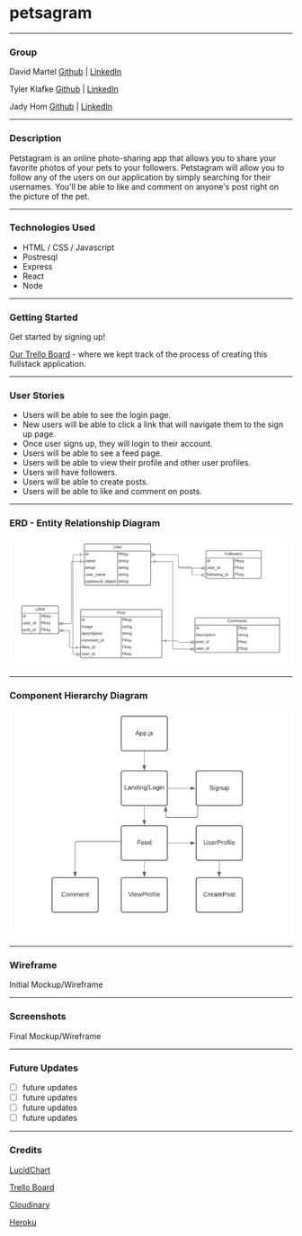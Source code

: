 # petsagram
***
### Group

David Martel [Github](https://github.com/davey4) | [LinkedIn](https://www.linkedin.com/in/david-martel-8117981b9/)

Tyler Klafke [Github](https://github.com/tklaf) | [LinkedIn]()

Jady Hom [Github](https://github.com/jadyhome) | [LinkedIn](www.linkedin.com/in/jadyhom)

***

### Description
Petstagram is an online photo-sharing app that allows you to share your favorite photos of your pets to your followers. Petstagram will allow you to follow any of the users on our application by simply searching for their usernames. You'll be able to like and comment on anyone's post right on the picture of the pet.

***

### Technologies Used
* HTML / CSS / Javascript
* Postresql
* Express
* React
* Node

***

### Getting Started

Get started by signing up! 

[Our Trello Board](https://trello.com/b/QHiIwRJ9/petstagram) - where we kept track of the process of creating this fullstack application.

***

### User Stories
* Users will be able to see the login page.
* New users will be able to click a link that will navigate them to the sign up page.
* Once user signs up, they will login to their account.
* Users will be able to see a feed page.
* Users will be able to view their profile and other user profiles.
* Users will have followers.
* Users will be able to create posts.
* Users will be able to like and comment on posts.

***

### ERD - Entity Relationship Diagram
![ERD](assets/ERD.png)

***

### Component Hierarchy Diagram
![Component Hierarchy Diagram](assets/ComponentHierarchy.png)

***

### Wireframe
Initial Mockup/Wireframe

***

### Screenshots
Final Mockup/Wireframe

***

### Future Updates

- [ ] future updates
- [ ] future updates
- [ ] future updates
- [ ] future updates

***

### Credits
[LucidChart](https://www.lucidchart.com/)

[Trello Board](trello.com)

[Cloudinary](https://cloudinary.com/)

[Heroku](https://www.heroku.com/)
